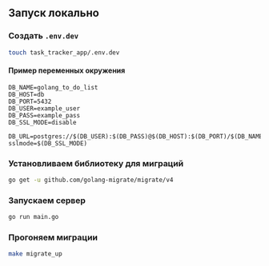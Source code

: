 ## Запуск локально

### Создать `.env.dev`

```bash
touch task_tracker_app/.env.dev
```

#### Пример переменных окружения
```
DB_NAME=golang_to_do_list
DB_HOST=db
DB_PORT=5432
DB_USER=example_user
DB_PASS=example_pass
DB_SSL_MODE=disable

DB_URL=postgres://$(DB_USER):$(DB_PASS)@$(DB_HOST):$(DB_PORT)/$(DB_NAME)?sslmode=$(DB_SSL_MODE)
```
### Установливаем библиотеку для миграций

```bash
go get -u github.com/golang-migrate/migrate/v4
```
### Запускаем сервер
```bash
go run main.go
```

### Прогоняем миграции
```bash
make migrate_up
```

